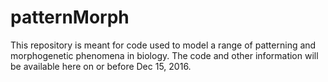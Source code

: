 # patternMorph
This repository is meant for code used to model a range of patterning and morphogenetic phenomena in biology. The code and other information will be available here on or before Dec 15, 2016.
